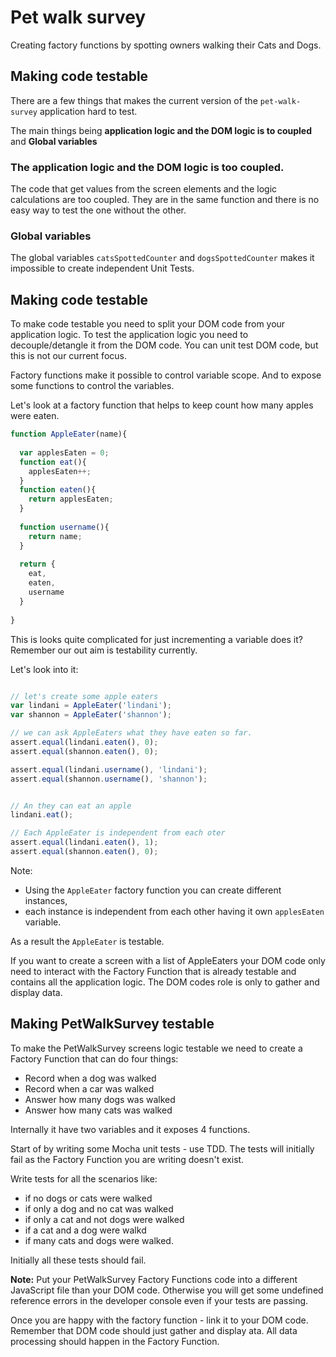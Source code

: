 # Pet walk survey

Creating factory functions by spotting owners walking their Cats and Dogs.

## Making code testable

There are a few things that makes the current version of the `pet-walk-survey` application hard to test.

The main things being **application logic and the DOM logic is to coupled** and **Global variables**

### The application logic and the DOM logic is too coupled. 

The code that get values from the screen elements and the logic calculations are too coupled. They are in the same function and there is no easy way to test the one without the other.

### Global variables

The global variables `catsSpottedCounter` and `dogsSpottedCounter` makes it impossible to create independent Unit Tests.

## Making code testable

To make code testable you need to split your DOM code from your application logic. To test the application logic you need to decouple/detangle it from the DOM code. You can unit test DOM code, but this is not our current focus.

Factory functions make it possible to control variable scope. And to expose some functions to control the variables.

Let's look at a factory function that helps to keep count how many apples were eaten.

```javascript
function AppleEater(name){
  
  var applesEaten = 0;
  function eat(){
    applesEaten++;
  }
  function eaten(){
    return applesEaten;
  }
  
  function username(){
    return name;
  }
  
  return {
    eat,
    eaten,
    username
  }
  
}
```

This is looks quite complicated for just incrementing a variable does it? Remember our out aim is testability currently.

Let's look into it:

```javascript

// let's create some apple eaters
var lindani = AppleEater('lindani');
var shannon = AppleEater('shannon');

// we can ask AppleEaters what they have eaten so far.
assert.equal(lindani.eaten(), 0);
assert.equal(shannon.eaten(), 0);

assert.equal(lindani.username(), 'lindani');
assert.equal(shannon.username(), 'shannon');


// An they can eat an apple
lindani.eat();

// Each AppleEater is independent from each oter
assert.equal(lindani.eaten(), 1);
assert.equal(shannon.eaten(), 0);
```

Note:

* Using the `AppleEater` factory function you can create different instances,
* each instance is independent from each other having it own `applesEaten` variable.

As a result the `AppleEater` is testable. 

If you want to create a screen with a list of AppleEaters your DOM code only need to interact with the Factory Function that is already testable and contains all the application logic. The DOM codes role is only to gather and display data.

## Making PetWalkSurvey testable

To make the PetWalkSurvey screens logic testable we need to create a Factory Function that can do four things:

* Record when a dog was walked
* Record when a car was walked
* Answer how many dogs was walked
* Answer how many cats was walked

Internally it have two variables and it exposes 4 functions.

Start of by writing some Mocha unit tests - use TDD. The tests will initially fail as the Factory Function you are writing doesn't exist.

Write tests for all the scenarios like:

* if no dogs or cats were walked
* if only a dog and no cat was walked
* if only a cat and not dogs were walked
* if a cat and a dog were walkd
* if many cats and dogs were walked.

Initially all these tests should fail.

**Note:** Put your PetWalkSurvey Factory Functions code into a different JavaScript file than your DOM code. Otherwise you will get some undefined reference errors in the developer console even if your tests are passing.

Once you are happy with the factory function - link it to your DOM code. Remember that DOM code should just gather and display ata. All data processing should happen in the Factory Function.
